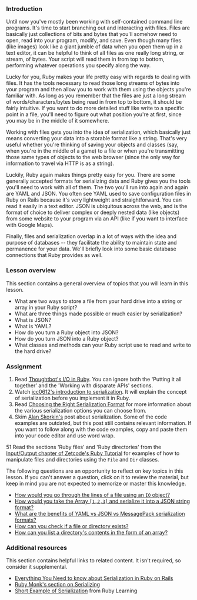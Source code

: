 ### Introduction

Until now you've mostly been working with self-contained command line programs.  It's time to start branching out and interacting with files.  Files are basically just collections of bits and bytes that you'll somehow need to open, read into your program, modify, and save.  Even though many files (like images) look like a giant jumble of data when you open them up in a text editor, it can be helpful to think of all files as one really long string, or stream, of bytes.  Your script will read them in from top to bottom, performing whatever operations you specify along the way.

Lucky for you, Ruby makes your life pretty easy with regards to dealing with files.  It has the tools necessary to read those long streams of bytes into your program and then allow you to work with them using the objects you're familiar with.  As long as you remember that the files are just a long stream of words/characters/bytes being read in from top to bottom, it should be fairly intuitive.  If you want to do more detailed stuff like write to a specific point in a file, you'll need to figure out what position you're at first, since you may be in the middle of it somewhere.

Working with files gets you into the idea of serialization, which basically just means converting your data into a storable format like a string.  That's very useful whether you're thinking of saving your objects and classes (say, when you're in the middle of a game) to a file or when you're transmitting those same types of objects to the web browser (since the only way for information to travel via HTTP is as a string).

Luckily, Ruby again makes things pretty easy for you. There are some generally accepted formats for serializing data and Ruby gives you the tools you'll need to work with all of them.  The two you'll run into again and again are YAML and JSON.  You often see YAML used to save configuration files in Ruby on Rails because it's very lightweight and straightforward.  You can read it easily in a text editor.  JSON is ubiquitous across the web, and is the format of choice to deliver complex or deeply nested data (like objects) from some website to your program via an API (like if you want to interface with Google Maps).

Finally, files and serialization overlap in a lot of ways with the idea and purpose of databases -- they facilitate the ability to maintain state and permanence for your data.  We'll briefly look into some basic database connections that Ruby provides as well.

### Lesson overview

This section contains a general overview of topics that you will learn in this lesson.

- What are two ways to store a file from your hard drive into a string or array in your Ruby script?
- What are three things made possible or much easier by serialization?
- What is JSON?
- What is YAML?
- How do you turn a Ruby object into JSON?
- How do you turn JSON into a Ruby object?
- What classes and methods can your Ruby script use to read and write to the hard drive?

### Assignment

<div class="lesson-content__panel" markdown="1">

1. Read [Thoughtbot's I/O in Ruby](https://thoughtbot.com/blog/io-in-ruby). You can ignore both the 'Putting it all together' and the 'Working with disparate APIs' sections.
1. Watch [icc0612's introduction to serialization](https://www.youtube.com/watch?v=uS37TujnLRw). It will explain the concept of serialization before you implement it in Ruby.
1. Read [Choosing the Right Serialization Format](https://www.sitepoint.com/choosing-right-serialization-format/) for more information about the various serialization options you can choose from.
1. Skim [Alan Skorkin's](http://www.skorks.com/2010/04/serializing-and-deserializing-objects-with-ruby/) post about serialization. Some of the code examples are outdated, but this post still contains relevant information. If you want to follow along with the code examples, copy and paste them into your code editor and use word wrap.

51 Read the sections 'Ruby files' and 'Ruby directories' from the [Input/Output chapter of Zetcode's Ruby Tutorial](http://zetcode.com/lang/rubytutorial/io/) for examples of how to manipulate files and directories using the `File` and `Dir` classes.
</div>

The following questions are an opportunity to reflect on key topics in this lesson. If you can't answer a question, click on it to review the material, but keep in mind you are not expected to memorize or master this knowledge.

- [How would you go through the lines of a file using an `IO` object?](https://thoughtbot.com/blog/io-in-ruby)
- [How would you take the Array `[1,2,3]` and serialize it into a JSON string format?](https://www.sitepoint.com/choosing-right-serialization-format/)
- [What are the benefits of YAML vs JSON vs MessagePack serialization formats?](https://www.sitepoint.com/choosing-right-serialization-format/)
- [How can you check if a file or directory exists?](http://zetcode.com/lang/rubytutorial/io/)
- [How can you list a directory's contents in the form of an array?](http://zetcode.com/lang/rubytutorial/io/)

### Additional resources

This section contains helpful links to related content. It isn't required, so consider it supplemental.

- [Everything You Need to know about Serialization in Ruby on Rails](https://blog.kiprosh.com/serialization_in_ruby_on_rails_part_one/)
- [Ruby Monk's section on Serializing](https://web.archive.org/web/20160505174806/http://rubymonk.com/learning/books/4-ruby-primer-ascent/chapters/45-more-classes/lessons/104-serializing)
- [Short Example of Serialization](https://web.archive.org/web/20200627063721/http://rubylearning.com/satishtalim/object_serialization.html) from Ruby Learning
